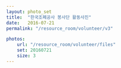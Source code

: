 ```yaml
---
layout: photo_set
title:  "한국조폐공사 봉사단 활동사진"
date:   2016-07-21
permalink: "/resource_room/volunteer/v3"

photos:
    url: "/resource_room/volunteer/files"
    set: 20160721
    size: 3
---
```


